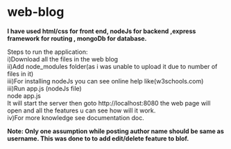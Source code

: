 # web-blog
**I have used html/css for front end, nodeJs for backend ,express framework for routing , mongoDb for database.<br/>**


Steps to run the application:<br/>
i)Download all the files in the web blog<br/>
ii)Add node_modules folder(as i was unable to upload it due to number of files in it)<br/>
iii)For installing nodeJs you can see online help like(w3schools.com)<br/>
iii)Run app.js (nodeJs file)<br/>
    node app.js<br/>
    It will start the server then goto http://localhost:8080 the web page will open and all the features u can see how will it work.<br/>
iv)For more knowledge see documentation doc.<br/>


**Note: Only one assumption while posting author name should be same as username. This was done to to add edit/delete feature to blof.**
